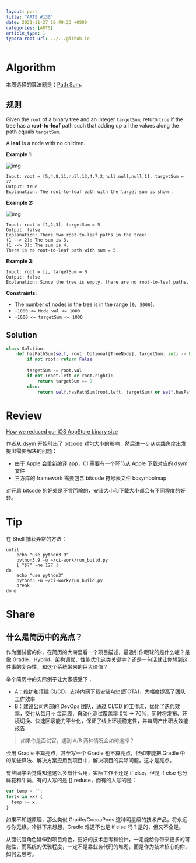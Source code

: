 ```yaml
---
layout: post
title: "ARTS #130"
date: 2021-11-27 10:49:23 +0800
categories: [ARTS]
article_type: 1
typora-root-url: ../../github.io
---
```



# Algorithm

本周选择的算法题是：[Path Sum](https://leetcode.com/problems/path-sum/)。


## 规则

Given the `root` of a binary tree and an integer `targetSum`, return `true` if the tree has a **root-to-leaf** path such that adding up all the values along the path equals `targetSum`.

A **leaf** is a node with no children.

 

**Example 1:**

![img](https://assets.leetcode.com/uploads/2021/01/18/pathsum1.jpg)

```
Input: root = [5,4,8,11,null,13,4,7,2,null,null,null,1], targetSum = 22
Output: true
Explanation: The root-to-leaf path with the target sum is shown.
```

**Example 2:**

![img](https://assets.leetcode.com/uploads/2021/01/18/pathsum2.jpg)

```
Input: root = [1,2,3], targetSum = 5
Output: false
Explanation: There two root-to-leaf paths in the tree:
(1 --> 2): The sum is 3.
(1 --> 3): The sum is 4.
There is no root-to-leaf path with sum = 5.
```

**Example 3:**

```
Input: root = [], targetSum = 0
Output: false
Explanation: Since the tree is empty, there are no root-to-leaf paths.
```

 

**Constraints:**

- The number of nodes in the tree is in the range `[0, 5000]`.
- `-1000 <= Node.val <= 1000`
- `-1000 <= targetSum <= 1000`

## Solution

```python
class Solution:
    def hasPathSum(self, root: Optional[TreeNode], targetSum: int) -> bool:
        if not root: return False
        
        targetSum -= root.val
        if not (root.left or root.right):
            return targetSum == 0
        else:
            return self.hasPathSum(root.left, targetSum) or self.hasPathSum(root.right, targetSum)
```


# Review

[How we reduced our iOS AppStore binary size](https://medium.com/life360-engineering/how-we-reduced-our-ios-appstore-binary-size-54a870b7a4ed)

作者从 dsym 开始引出了 bitcode 对包大小的影响，然后进一步从实践角度出发提出需要解决的问题：

- 由于 Apple 会重新编译 app，CI 需要有一个环节从 Apple 下载对应的 dsym 文件
- 三方库的 framework 需要包含 bitcode 符号表文件 bcsymbolmap

对开启 bitcode 的好处是不言而喻的，安装大小和下载大小都会有不同程度的好转。

# Tip

在 Shell 捕获异常的方法：

```shell
until
	echo "use python3.9"
	python3.9 -u ~/ci-work/run_build.py
	[ "$?" -ne 127 ]
do
	echo "use python3"
	python3 -u ~/ci-work/run_build.py
	break
done
```

# Share

## 什么是简历中的亮点？

作为面试官的你，在简历的大海里看一个项目描述，最吸引你眼球的是什么呢？是像 Gradle、Hybrid、架构调优、性能优化这类关键字？还是一句话就让你想到这件事的复杂性，和这个系统带来的巨大价值？

举个简历中的实际例子让大家感受下：

- A：维护和搭建 CI/CD，支持内网下载安装App(即OTA)，大幅度提高了团队工作效率
- B：建设公司内部的 DevOps 团队，通过 CI/CD 的工作流，优化了迭代效率，交付从每月→ 每两周，自动化测试覆盖率 0% → 70%，同时将发布、环境切换、快速回滚能力平台化，保证了线上环境稳定性，并每周产出研发效能报告

> 如果你是面试官，遇到 A/B 两种情况会如何选择？

会用 Gradle 不算亮点，甚至写一个 Gradle 也不算亮点，但如果能把 Gradle 中的某些算法、解决方案应用到项目中，解决项目的实际问题，这才是亮点。

有些同学会觉得知道这么多有什么用，实际工作不还是 if else，但是 if else 也分鲜花和牛粪，有的人写的是 [].reduce，而有的人写的是：

```javascript
var temp = '';
for(x in xx) {
  temp += x;
}
```

如果不知道原理，那么类似 Gradle/CocoaPods 这种明星级的技术产品，将永远与你无缘。冷静下来想想，Gradle 难道不也是 if else 吗？是的，但又不全是。

从面试官角色延伸到项目角色，更好的技术思考和设计，一定能给你带来更多的可能性，而系统的优雅程度，一定不是靠业务代码的堆砌，而是作为技术核心的你，如何去思考。
